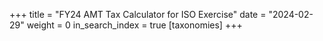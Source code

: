 +++
title = "FY24 AMT Tax Calculator for ISO Exercise"
date = "2024-02-29"
weight = 0
in_search_index = true
[taxonomies]
+++

